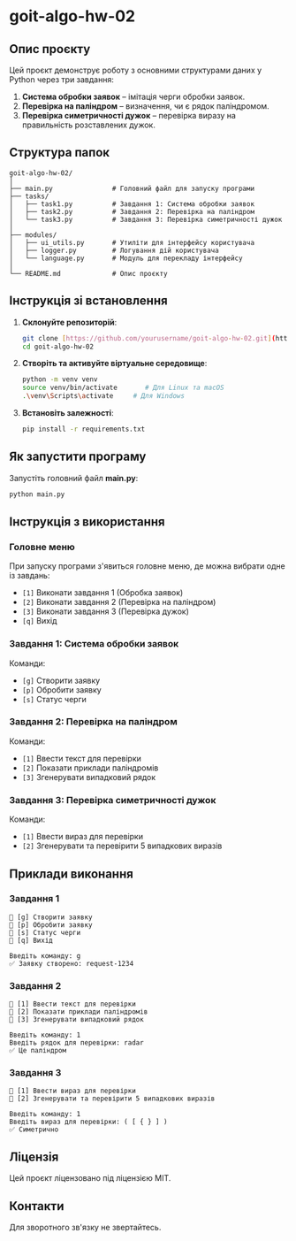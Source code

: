 # goit-algo-hw-02

## Опис проєкту

Цей проєкт демонструє роботу з основними структурами даних у Python через три завдання:

1. **Система обробки заявок** – імітація черги обробки заявок.
2. **Перевірка на паліндром** – визначення, чи є рядок паліндромом.
3. **Перевірка симетричності дужок** – перевірка виразу на правильність розставлених дужок.

## Структура папок

```
goit-algo-hw-02/
│
├── main.py               # Головний файл для запуску програми
├── tasks/
│   ├── task1.py          # Завдання 1: Система обробки заявок
│   ├── task2.py          # Завдання 2: Перевірка на паліндром
│   └── task3.py          # Завдання 3: Перевірка симетричності дужок
│
├── modules/
│   ├── ui_utils.py       # Утиліти для інтерфейсу користувача
│   ├── logger.py         # Логування дій користувача
│   └── language.py       # Модуль для перекладу інтерфейсу
│
└── README.md             # Опис проєкту
```

## Інструкція зі встановлення

1. **Склонуйте репозиторій**:

    ```bash
    git clone [https://github.com/yourusername/goit-algo-hw-02.git](https://github.com/mxmz-code/goit-algo-hw-02.git)
    cd goit-algo-hw-02
    ```

2. **Створіть та активуйте віртуальне середовище**:

    ```bash
    python -m venv venv
    source venv/bin/activate       # Для Linux та macOS
    .\venv\Scripts\activate     # Для Windows
    ```

3. **Встановіть залежності**:

    ```bash
    pip install -r requirements.txt
    ```

## Як запустити програму

Запустіть головний файл **main.py**:

```bash
python main.py
```

## Інструкція з використання

### Головне меню

При запуску програми з'явиться головне меню, де можна вибрати одне із завдань:

- `[1]` Виконати завдання 1 (Обробка заявок)
- `[2]` Виконати завдання 2 (Перевірка на паліндром)
- `[3]` Виконати завдання 3 (Перевірка дужок)
- `[q]` Вихід

### Завдання 1: Система обробки заявок

Команди:
- `[g]` Створити заявку
- `[p]` Обробити заявку
- `[s]` Статус черги

### Завдання 2: Перевірка на паліндром

Команди:
- `[1]` Ввести текст для перевірки
- `[2]` Показати приклади паліндромів
- `[3]` Згенерувати випадковий рядок

### Завдання 3: Перевірка симетричності дужок

Команди:
- `[1]` Ввести вираз для перевірки
- `[2]` Згенерувати та перевірити 5 випадкових виразів

## Приклади виконання

### Завдання 1

```
🔹 [g] Створити заявку
🔹 [p] Обробити заявку
🔹 [s] Статус черги
🔹 [q] Вихід

Введіть команду: g
✅ Заявку створено: request-1234
```

### Завдання 2

```
🔹 [1] Ввести текст для перевірки
🔹 [2] Показати приклади паліндромів
🔹 [3] Згенерувати випадковий рядок

Введіть команду: 1
Введіть рядок для перевірки: radar
✅ Це паліндром
```

### Завдання 3

```
🔹 [1] Ввести вираз для перевірки
🔹 [2] Згенерувати та перевірити 5 випадкових виразів

Введіть команду: 1
Введіть вираз для перевірки: ( [ { } ] )
✅ Симетрично
```

## Ліцензія

Цей проєкт ліцензовано під ліцензією MIT.

## Контакти

Для зворотного зв'язку не звертайтесь.
